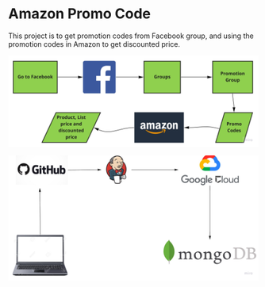 # Amazon Promo Code
This project is to get promotion codes from Facebook group, and using the promotion codes in Amazon to get discounted price.

![Project Diagram](images/amazon_promocode_project_diagram.jpg)

![CI/CD Diagram](images/CI_CD_diagram.jpg)